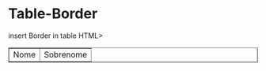 # Table-Border
insert Border in table
HTML>
<HEAD>
<TITLE>Inserindo borda na tabela</TITLE>
</HEAD>
<BODY>
<TABLE BORDER="1">
<TR>
<TD>Nome</TD>
<TD>Sobrenome</TD>
<TR>
